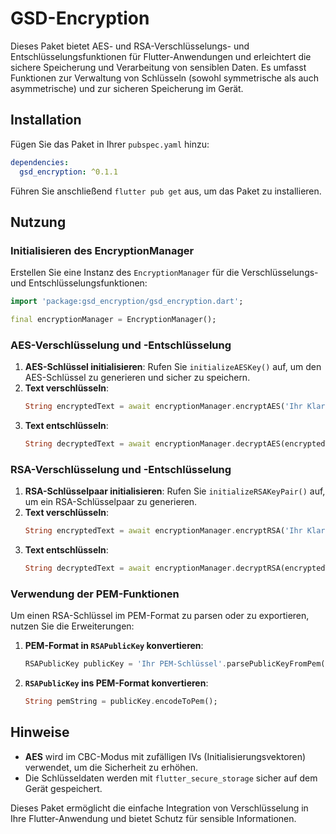 # GSD-Encryption

Dieses Paket bietet AES- und RSA-Verschlüsselungs- und Entschlüsselungsfunktionen für Flutter-Anwendungen und erleichtert die sichere Speicherung und Verarbeitung von sensiblen Daten. Es umfasst Funktionen zur Verwaltung von Schlüsseln (sowohl symmetrische als auch asymmetrische) und zur sicheren Speicherung im Gerät.

## Installation

Fügen Sie das Paket in Ihrer `pubspec.yaml` hinzu:

```yaml
dependencies:
  gsd_encryption: ^0.1.1
```

Führen Sie anschließend `flutter pub get` aus, um das Paket zu installieren.

## Nutzung

### Initialisieren des EncryptionManager

Erstellen Sie eine Instanz des `EncryptionManager` für die Verschlüsselungs- und Entschlüsselungsfunktionen:

```dart
import 'package:gsd_encryption/gsd_encryption.dart';

final encryptionManager = EncryptionManager();
```

### AES-Verschlüsselung und -Entschlüsselung

1. **AES-Schlüssel initialisieren**: Rufen Sie `initializeAESKey()` auf, um den AES-Schlüssel zu generieren und sicher zu speichern.
2. **Text verschlüsseln**:
   ```dart
   String encryptedText = await encryptionManager.encryptAES('Ihr Klartext');
   ```
3. **Text entschlüsseln**:
   ```dart
   String decryptedText = await encryptionManager.decryptAES(encryptedText);
   ```

### RSA-Verschlüsselung und -Entschlüsselung

1. **RSA-Schlüsselpaar initialisieren**: Rufen Sie `initializeRSAKeyPair()` auf, um ein RSA-Schlüsselpaar zu generieren.
2. **Text verschlüsseln**:
   ```dart
   String encryptedText = await encryptionManager.encryptRSA('Ihr Klartext');
   ```
3. **Text entschlüsseln**:
   ```dart
   String decryptedText = await encryptionManager.decryptRSA(encryptedText);
   ```

### Verwendung der PEM-Funktionen

Um einen RSA-Schlüssel im PEM-Format zu parsen oder zu exportieren, nutzen Sie die Erweiterungen:

1. **PEM-Format in `RSAPublicKey` konvertieren**:
   ```dart
   RSAPublicKey publicKey = 'Ihr PEM-Schlüssel'.parsePublicKeyFromPem();
   ```
2. **`RSAPublicKey` ins PEM-Format konvertieren**:
   ```dart
   String pemString = publicKey.encodeToPem();
   ```

## Hinweise

- **AES** wird im CBC-Modus mit zufälligen IVs (Initialisierungsvektoren) verwendet, um die Sicherheit zu erhöhen.
- Die Schlüsseldaten werden mit `flutter_secure_storage` sicher auf dem Gerät gespeichert.

Dieses Paket ermöglicht die einfache Integration von Verschlüsselung in Ihre Flutter-Anwendung und bietet Schutz für sensible Informationen.